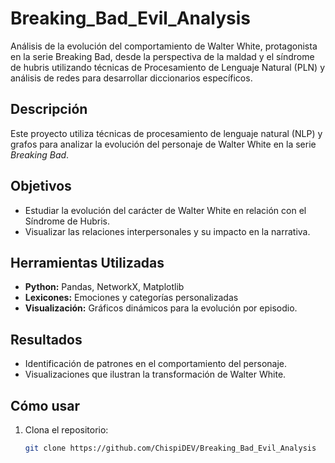 # Breaking_Bad_Evil_Analysis
Análisis de la evolución del comportamiento de Walter White, protagonista en la serie Breaking Bad, desde la perspectiva de la maldad y el síndrome de hubris utilizando técnicas de Procesamiento de Lenguaje Natural (PLN) y análisis de redes para desarrollar diccionarios específicos.

## Descripción
Este proyecto utiliza técnicas de procesamiento de lenguaje natural (NLP) y grafos para analizar la evolución del personaje de Walter White en la serie *Breaking Bad*. 

## Objetivos
- Estudiar la evolución del carácter de Walter White en relación con el Síndrome de Hubris.
- Visualizar las relaciones interpersonales y su impacto en la narrativa.

## Herramientas Utilizadas
- **Python:** Pandas, NetworkX, Matplotlib
- **Lexicones:** Emociones y categorías personalizadas
- **Visualización:** Gráficos dinámicos para la evolución por episodio.

## Resultados
- Identificación de patrones en el comportamiento del personaje.
- Visualizaciones que ilustran la transformación de Walter White.

## Cómo usar
1. Clona el repositorio:
   ```bash
   git clone https://github.com/ChispiDEV/Breaking_Bad_Evil_Analysis
